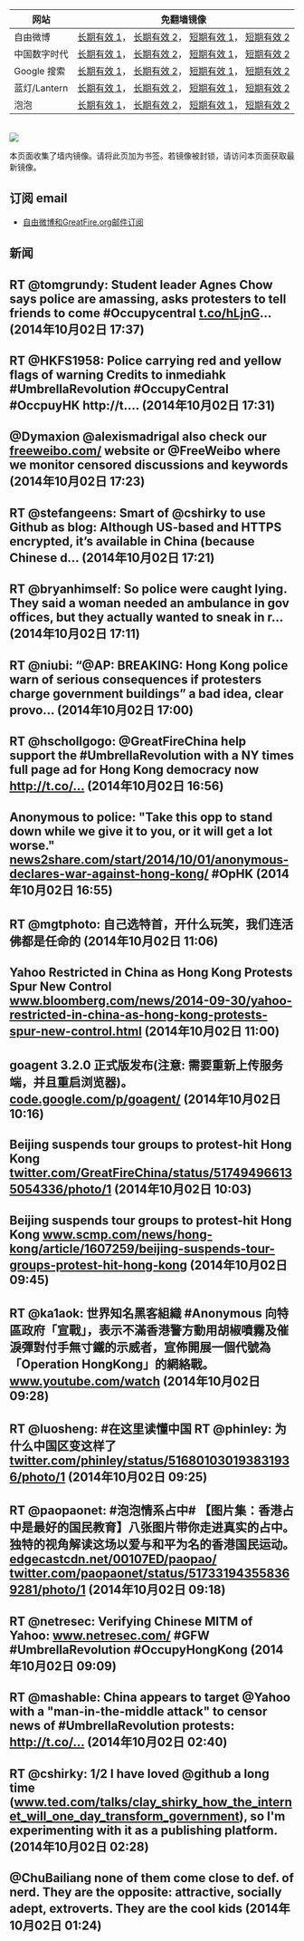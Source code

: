 <table>
    <thead>
        <tr>
            <th>网站</th>
            <th>免翻墙镜像</th>
        </tr>
    </thead>
    <tbody>    
        <tr>
            <td>自由微博</td>
            <td>            
                <a href="https://edgecastcdn.net/00107ED/freeweibo/" target="_BLANK">长期有效 1</a>，            
                <a href="https://objects.dreamhost.com/freeweibo/index.html" target="_BLANK">长期有效 2</a>，            
                <a href="https://fw3.azurewebsites.net" target="_BLANK">短期有效 1</a>，            
                <a href="https://d1stdkq55ggsv7.cloudfront.net" target="_BLANK">短期有效 2</a>
            </td>
        </tr>    
        <tr>
            <td>中国数字时代</td>
            <td>            
                <a href="https://edgecastcdn.net/00107ED/cdt/" target="_BLANK">长期有效 1</a>，            
                <a href="https://objects.dreamhost.com/cdt/index.html" target="_BLANK">长期有效 2</a>，            
                <a href="https://1ff2d.azurewebsites.net" target="_BLANK">短期有效 1</a>，            
                <a href="https://d29jekp4emy41a.cloudfront.net" target="_BLANK">短期有效 2</a>
            </td>
        </tr>    
        <tr>
            <td>Google 搜索</td>
            <td>            
                <a href="https://edgecastcdn.net/00107ED/g/" target="_BLANK">长期有效 1</a>，            
                <a href="https://objects.dreamhost.com/goo/index.html" target="_BLANK">长期有效 2</a>，            
                <a href="https://865ba.azurewebsites.net" target="_BLANK">短期有效 1</a>，            
                <a href="https://d3vv89cvqbrqlq.cloudfront.net" target="_BLANK">短期有效 2</a>
            </td>
        </tr>    
        <tr>
            <td>蓝灯/Lantern</td>
            <td>            
                <a href="https://edgecastcdn.net/00107ED/lantern/" target="_BLANK">长期有效 1</a>，            
                <a href="https://objects.dreamhost.com/lantern/index.html" target="_BLANK">长期有效 2</a>，            
                <a href="https://c7511.azurewebsites.net" target="_BLANK">短期有效 1</a>，            
                <a href="https://dx1djqjpnvurw.cloudfront.net" target="_BLANK">短期有效 2</a>
            </td>
        </tr>    
        <tr>
            <td>泡泡</td>
            <td>            
                <a href="https://edgecastcdn.net/00107ED/paopao/" target="_BLANK">长期有效 1</a>，            
                <a href="https://objects.dreamhost.com/paopao/index.html" target="_BLANK">长期有效 2</a>，            
                <a href="https://paopao2.azurewebsites.net" target="_BLANK">短期有效 1</a>，            
                <a href="https://d19ysv8o6fv16v.cloudfront.net" target="_BLANK">短期有效 2</a>
            </td>
        </tr>
    </tbody>
</table>
<br/>
<img src="https://raw.githubusercontent.com/greatfire/z/master/logos.gif" />

本页面收集了墙内镜像。请将此页加为书签。若镜像被封锁，请访问本页面获取最新镜像。

## 订阅 email
* <a href="https://b.us7.list-manage.com/subscribe?u=854fca58782082e0cbdf204a0&id=c78949b93c">自由微博和GreatFire.org邮件订阅</a>
    
## 新闻
RT @tomgrundy: Student leader Agnes Chow says police are amassing, asks protesters to tell friends to come #Occupycentral <a href="http://t.co/hLjnG" target="_BLANK">t.co/hLjnG</a>… (2014年10月02日 17:37)
 ---
RT @HKFS1958: Police carrying red and yellow flags of warning 
Credits to inmediahk 
#UmbrellaRevolution #OccupyCentral #OccpuyHK http://t.… (2014年10月02日 17:31)
 ---
@Dymaxion @alexismadrigal also check our <a href="https://freeweibo.com/" target="_BLANK">freeweibo.com/</a> website or @FreeWeibo where we monitor censored discussions and keywords (2014年10月02日 17:23)
 ---
RT @stefangeens: Smart of @cshirky to use Github as blog: Although US-based and HTTPS encrypted, it’s available in China (because Chinese d… (2014年10月02日 17:21)
 ---
RT @bryanhimself: So police were caught lying. They said a woman needed an ambulance in gov offices, but they actually wanted to sneak in r… (2014年10月02日 17:11)
 ---
RT @niubi: “@AP: BREAKING: Hong Kong police warn of serious consequences if protesters charge government buildings” a bad idea, clear provo… (2014年10月02日 17:00)
 ---
RT @hschollgogo: @GreatFireChina help support the #UmbrellaRevolution with a NY times full page ad for Hong Kong democracy now http://t.co/… (2014年10月02日 16:56)
 ---
Anonymous to police: "Take this opp to stand down while we give it to you, or it will get a lot worse." <a href="http://news2share.com/start/2014/10/01/anonymous-declares-war-against-hong-kong/" target="_BLANK">news2share.com/start/2014/10/01/anonymous-declares-war-against-hong-kong/</a> #OpHK (2014年10月02日 16:55)
 ---
RT @mgtphoto: 自己选特首，开什么玩笑，我们连活佛都是任命的 (2014年10月02日 11:06)
 ---
Yahoo Restricted in China as Hong Kong Protests Spur New Control <a href="http://www.bloomberg.com/news/2014-09-30/yahoo-restricted-in-china-as-hong-kong-protests-spur-new-control.html" target="_BLANK">www.bloomberg.com/news/2014-09-30/yahoo-restricted-in-china-as-hong-kong-protests-spur-new-control.html</a> (2014年10月02日 11:00)
 ---
goagent 3.2.0 正式版发布(注意: 需要重新上传服务端，并且重启浏览器)。 <a href="https://code.google.com/p/goagent/" target="_BLANK">code.google.com/p/goagent/</a> (2014年10月02日 10:16)
 ---
Beijing suspends tour groups to protest-hit Hong Kong <a href="https://twitter.com/GreatFireChina/status/517494966135054336/photo/1" target="_BLANK">twitter.com/GreatFireChina/status/517494966135054336/photo/1</a> (2014年10月02日 10:03)
 ---
Beijing suspends tour groups to protest-hit Hong Kong <a href="http://www.scmp.com/news/hong-kong/article/1607259/beijing-suspends-tour-groups-protest-hit-hong-kong" target="_BLANK">www.scmp.com/news/hong-kong/article/1607259/beijing-suspends-tour-groups-protest-hit-hong-kong</a> (2014年10月02日 09:45)
 ---
RT @ka1aok: 世界知名黑客組織 #Anonymous 向特區政府「宣戰」，表示不滿香港警方動用胡椒噴霧及催淚彈對付手無寸鐵的示威者，宣佈開展一個代號為「Operation HongKong」的網絡戰。
<a href="http://www.youtube.com/watch?v=BFO0hN9Ptdc&feature=youtu.be&list=UUbBm6SZ235HFxwVKC7Po5IA" target="_BLANK">www.youtube.com/watch</a> (2014年10月02日 09:28)
 ---
RT @luosheng: #在这里读懂中国 RT @phinley: 为什么中国区变这样了 <a href="https://twitter.com/phinley/status/516801030193831936/photo/1" target="_BLANK">twitter.com/phinley/status/516801030193831936/photo/1</a> (2014年10月02日 09:25)
 ---
RT @paopaonet: #泡泡情系占中# 【图片集：香港占中是最好的国民教育】八张图片带你走进真实的占中。独特的视角解读这场以爱与和平为名的香港国民运动。<a href="https://edgecastcdn.net/00107ED/paopao/?u=/news/197" target="_BLANK">edgecastcdn.net/00107ED/paopao/</a> <a href="https://twitter.com/paopaonet/status/517331943558369281/photo/1" target="_BLANK">twitter.com/paopaonet/status/517331943558369281/photo/1</a> (2014年10月02日 09:18)
 ---
RT @netresec: Verifying Chinese MITM of Yahoo: <a href="http://www.netresec.com/?page=Blog&month=2014-10&post=Verifying-Chinese-MITM-of-Yahoo" target="_BLANK">www.netresec.com/</a>
#GFW #UmbrellaRevolution #OccupyHongKong (2014年10月02日 09:09)
 ---
RT @mashable: China appears to target @Yahoo with a "man-in-the-middle attack" to censor news of #UmbrellaRevolution protests: http://t.co/… (2014年10月02日 02:40)
 ---
RT @cshirky: 1/2 I have loved @github a long time (<a href="http://www.ted.com/talks/clay_shirky_how_the_internet_will_one_day_transform_government?language=en" target="_BLANK">www.ted.com/talks/clay_shirky_how_the_internet_will_one_day_transform_government</a>), so I'm experimenting with it as a publishing platform. (2014年10月02日 02:28)
 ---
@ChuBailiang none of them come close to def. of nerd. They are the opposite: attractive, socially adept, extroverts. They are the cool kids (2014年10月02日 01:24)
 ---
